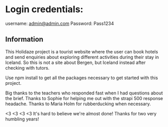 # Login credentials:

username: admin@admin.com
Password: Pass1234

## Information

This Holidaze project is a tourist website where the user can book hotels and send enquiries about exploring different activities during their stay in Iceland. So this is not a site about Bergen, but Iceland instead after checking with tutors.

Use npm install to get all the packages necessary to get started with this project.

Big thanks to the teachers who responded fast when I had questions about the brief.
Thanks to Sophie for helping me out with the strapi 500 response headache.
Thanks to Maria Holm for rubberducking when necessary.

<3 <3 <3 <3 
It's hard to believe we're almost done!
Thanks for two very humbling years!
